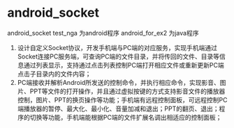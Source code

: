 # android_socket
android_socket
test_nga 为android程序
android_for_ex2 为java程序

1. 设计自定义Socket协议，开发手机端与PC端的对应服务，实现手机端通过Socket连接PC服务端，可查询PC端的文件目录，并将传回的文件、目录等信息通过列表显示，支持通过点击列表控制PC端打开相应文件或重新更新PC端点击子目录内的文件内容； 
2. PC端接收并解析Android所发送的控制命令，并执行相应命令，实现影音、图片、PPT等文件的打开操作，并且通过虚拟按键的方式支持影音文件的播放器控制，图片、PPT的换页操作等功能；手机端有远程控制面板，可远程控制PC端播放器的暂停、最大化、最小化、音量加减和退出；PPT的翻页、退出；程序的切换等功能，手机端能根据PC端的文件扩展名调出相适应的控制面板；
